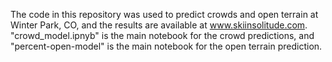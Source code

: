 The code in this repository was used to predict crowds and open terrain at Winter Park, CO, and the results are available at www.skiinsolitude.com. "crowd_model.ipnyb" is the main notebook for the crowd predictions, and "percent-open-model" is the main notebook for the open terrain prediction.
